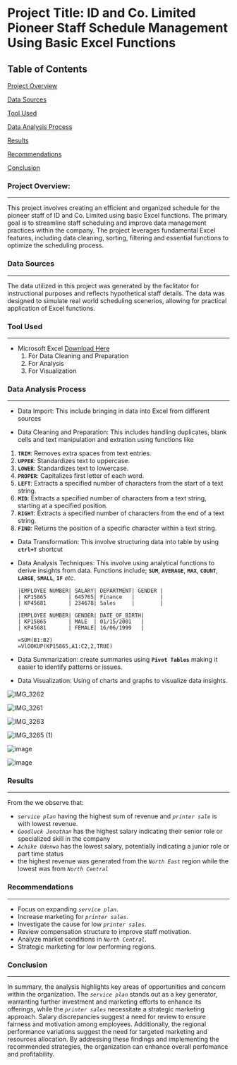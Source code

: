 # Project Title: ID and Co. Limited Pioneer Staff Schedule Management Using Basic Excel Functions

## Table of Contents
[Project Overview](#project-overview)

[Data Sources](#data-sources)

[Tool Used](#tool-used)

[Data Analysis Process](#data-analysis-process)

[Results](#results)

[Recommendations](#recommendations)

[Conclusion](#conclusion)

### Project Overview:
---
This project involves creating an efficient and organized schedule for the pioneer staff of ID and Co. Limited using basic Excel functions. The primary goal is to streamline staff scheduling and improve data management practices within the company. The project leverages fundamental Excel features, including data cleaning, sorting, filtering and essential functions to optimize the scheduling process.

### Data Sources
---
The data utilized in this project was generated by the faclitator for instructional purposes and reflects hypothetical staff details. The data was designed to simulate real world scheduling scenerios, allowing for practical application of Excel functions.

### Tool Used 
---
- Microsoft Excel [Download Here](https://www.microsoft.com)
  1. For Data Cleaning and Preparation
  2. For Analysis
  3. For Visualization
 
###  Data Analysis Process
---

- Data Import:
  This include bringing in data into Excel from different sources
  
- Data Cleaning and Preparation:
This includes handling duplicates, blank cells and text manipulation and extration using functions like
1. **`TRIM`**: Removes extra spaces from text entries.
2. **`UPPER`**: Standardizes text to uppercase.
3. **`LOWER`**: Standardizes text to lowercase.
4. **`PROPER`**: Capitalizes first letter of each word.
5. **`LEFT`**: Extracts a specified number of characters from the start of a text string.
6. **`MID`**:  Extracts a specified number of characters from a text string, starting at a specified position.
7. **`RIGHT`**: Extracts a specified number of characters from the end of a text string.
8. **`FIND`**: Returns the position of a specific character within a text string.

- Data Transformation: This involve structuring data into table by using **`ctrl+T`** shortcut

- Data Analysis Techniques: This involve using analytical functions to derive insights from data. Functions include;
  **`SUM`**, **`AVERAGE`**, **`MAX`**, **`COUNT`**, **`LARGE`**, **`SMALL`**, **`IF`** *etc*.

  ```Excel
  |EMPLOYEE NUMBER| SALARY| DEPARTMENT| GENDER |              
  | KP15865       | 645765| Finance   |        |
  | KP45681       | 234678| Sales     |        |

  |EMPLOYEE NUMBER| GENDER| DATE_OF_BIRTH|
  | KP15865       | MALE  | 01/15/2001   |
  | KP45681       | FEMALE| 16/06/1999   |
  
  =SUM(B1:B2)
  =VlOOKUP(KP15865,A1:C2,2,TRUE)
  ```

- Data Summarization: create summaries using **`Pivot Tables`** making it easier to identify patterns or issues.

- Data Visualization: Using of charts and graphs to visualize data insights.

![IMG_3262](https://github.com/user-attachments/assets/15d6e26e-46d8-4379-83e0-035973d98a7a)

![IMG_3261](https://github.com/user-attachments/assets/6ca3beab-99db-435e-9b51-c37f22489ece)

![IMG_3263](https://github.com/user-attachments/assets/41c9a439-a9ab-4090-ac0f-0f832f355be1)

![IMG_3265 (1)](https://github.com/user-attachments/assets/cf55cbe5-7f66-4bdb-af2c-d0f188112e1d)

![image](https://github.com/user-attachments/assets/1d320b3c-8f8a-447a-9428-7a334bedf92d)

![image](https://github.com/user-attachments/assets/06dce555-b5f7-4490-a86b-6e832173e252)

### Results
---
From the we observe that:
- *`service plan`* having the highest sum of revenue and *`printer sale`* is with lowest revenue.
- *`Goodluck Jonathan`* has the highest salary indicating their senior role or specialized skill in the company
- *`Achike Udenwa`* has the lowest salary, potentially indicating a junior role or part time status
- the highest revenue was generated from the *`North East`* region while the lowest was from *`North Central`*

### Recommendations
---
- Focus on expanding *`service plan`*.
- Increase marketing for *`printer sales`*.
- Investigate the cause for low *`printer sales`*.
- Review compensation structure to improve staff motivation.
- Analyze market conditions in *`North Central`*.
- Strategic marketing for low performing regions.

### Conclusion
---
In summary, the analysis highlights key areas of opportunities and concern within the organization. The *`service plan`* stands out as a key generator, warranting further investment and marketing efforts to enhance its offerings, while the *`printer sales`* necessitate a strategic marketing approach. Salary discrepancies suggest a need for review to ensure fairness and motivation among employees. Additionally, the regional performance variations suggest the need for targeted marketing and resources allocation. By addressing these findings and implementing the recommended strategies, the organization can enhance overall perfomance and profitability.
